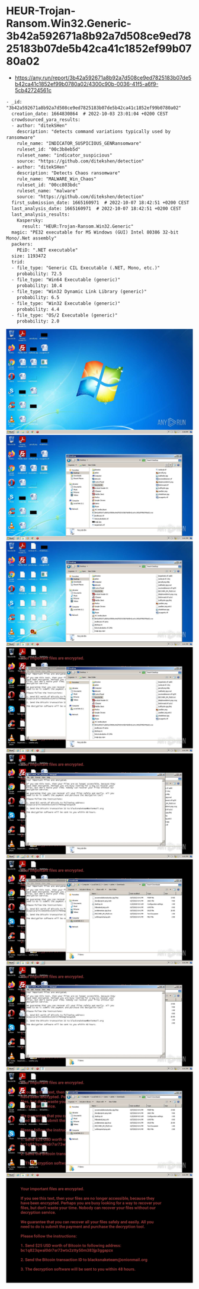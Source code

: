 # HEUR-Trojan-Ransom.Win32.Generic-3b42a592671a8b92a7d508ce9ed7825183b07de5b42ca41c1852ef99b0780a02

- https://any.run/report/3b42a592671a8b92a7d508ce9ed7825183b07de5b42ca41c1852ef99b0780a02/4300c90b-0036-41f5-a6f9-5cb42724561c

```
- _id: "3b42a592671a8b92a7d508ce9ed7825183b07de5b42ca41c1852ef99b0780a02"
  creation_date: 1664830864  # 2022-10-03 23:01:04 +0200 CEST
  crowdsourced_yara_results: 
  - author: "ditekSHen"
    description: "detects command variations typically used by ransomware"
    rule_name: "INDICATOR_SUSPICIOUS_GENRansomware"
    ruleset_id: "00c3b8eb5d"
    ruleset_name: "indicator_suspicious"
    source: "https://github.com/ditekshen/detection"
  - author: "ditekSHen"
    description: "Detects Chaos ransomware"
    rule_name: "MALWARE_Win_Chaos"
    ruleset_id: "00cc803bdc"
    ruleset_name: "malware"
    source: "https://github.com/ditekshen/detection"
  first_submission_date: 1665160971  # 2022-10-07 18:42:51 +0200 CEST
  last_analysis_date: 1665160971  # 2022-10-07 18:42:51 +0200 CEST
  last_analysis_results: 
    Kaspersky: 
      result: "HEUR:Trojan-Ransom.Win32.Generic"
  magic: "PE32 executable for MS Windows (GUI) Intel 80386 32-bit Mono/.Net assembly"
  packers: 
    PEiD: ".NET executable"
  size: 1193472
  trid: 
  - file_type: "Generic CIL Executable (.NET, Mono, etc.)"
    probability: 72.5
  - file_type: "Win64 Executable (generic)"
    probability: 10.4
  - file_type: "Win32 Dynamic Link Library (generic)"
    probability: 6.5
  - file_type: "Win32 Executable (generic)"
    probability: 4.4
  - file_type: "OS/2 Executable (generic)"
    probability: 2.0
```

![4300c90b-0036-41f5-a6f9-5cb42724561c-1.jpeg](4300c90b-0036-41f5-a6f9-5cb42724561c-1.jpeg)
![4300c90b-0036-41f5-a6f9-5cb42724561c-7.jpeg](4300c90b-0036-41f5-a6f9-5cb42724561c-7.jpeg)
![4300c90b-0036-41f5-a6f9-5cb42724561c-8.jpeg](4300c90b-0036-41f5-a6f9-5cb42724561c-8.jpeg)
![4300c90b-0036-41f5-a6f9-5cb42724561c-9.jpeg](4300c90b-0036-41f5-a6f9-5cb42724561c-9.jpeg)
![4300c90b-0036-41f5-a6f9-5cb42724561c-10.jpeg](4300c90b-0036-41f5-a6f9-5cb42724561c-10.jpeg)
![4300c90b-0036-41f5-a6f9-5cb42724561c-16.jpeg](4300c90b-0036-41f5-a6f9-5cb42724561c-16.jpeg)
![4300c90b-0036-41f5-a6f9-5cb42724561c-17.jpeg](4300c90b-0036-41f5-a6f9-5cb42724561c-17.jpeg)
![4300c90b-0036-41f5-a6f9-5cb42724561c-18.jpeg](4300c90b-0036-41f5-a6f9-5cb42724561c-18.jpeg)
![3vztd0zx9.jpg](3vztd0zx9.jpg)
